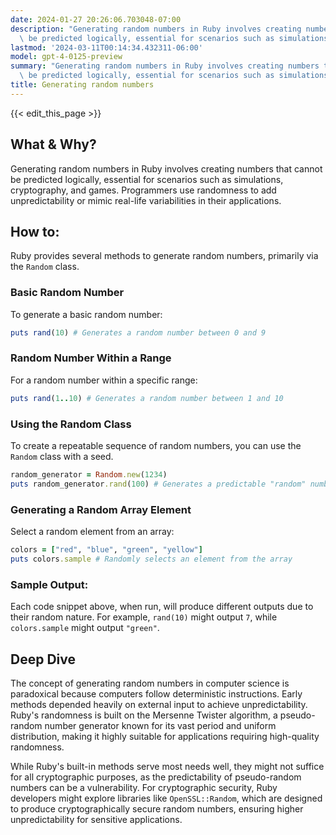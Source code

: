 ```yaml
---
date: 2024-01-27 20:26:06.703048-07:00
description: "Generating random numbers in Ruby involves creating numbers that cannot\
  \ be predicted logically, essential for scenarios such as simulations, cryptography,\u2026"
lastmod: '2024-03-11T00:14:34.432311-06:00'
model: gpt-4-0125-preview
summary: "Generating random numbers in Ruby involves creating numbers that cannot\
  \ be predicted logically, essential for scenarios such as simulations, cryptography,\u2026"
title: Generating random numbers
---
```


{{< edit_this_page >}}

## What & Why?

Generating random numbers in Ruby involves creating numbers that cannot be predicted logically, essential for scenarios such as simulations, cryptography, and games. Programmers use randomness to add unpredictability or mimic real-life variabilities in their applications.

## How to:

Ruby provides several methods to generate random numbers, primarily via the `Random` class.

### Basic Random Number

To generate a basic random number:

```Ruby
puts rand(10) # Generates a random number between 0 and 9
```

### Random Number Within a Range

For a random number within a specific range:

```Ruby
puts rand(1..10) # Generates a random number between 1 and 10
```

### Using the Random Class

To create a repeatable sequence of random numbers, you can use the `Random` class with a seed.

```Ruby
random_generator = Random.new(1234)
puts random_generator.rand(100) # Generates a predictable "random" number
```

### Generating a Random Array Element

Select a random element from an array:

```Ruby
colors = ["red", "blue", "green", "yellow"]
puts colors.sample # Randomly selects an element from the array
```

### Sample Output:

Each code snippet above, when run, will produce different outputs due to their random nature. For example, `rand(10)` might output `7`, while `colors.sample` might output `"green"`.

## Deep Dive

The concept of generating random numbers in computer science is paradoxical because computers follow deterministic instructions. Early methods depended heavily on external input to achieve unpredictability. Ruby's randomness is built on the Mersenne Twister algorithm, a pseudo-random number generator known for its vast period and uniform distribution, making it highly suitable for applications requiring high-quality randomness.

While Ruby's built-in methods serve most needs well, they might not suffice for all cryptographic purposes, as the predictability of pseudo-random numbers can be a vulnerability. For cryptographic security, Ruby developers might explore libraries like `OpenSSL::Random`, which are designed to produce cryptographically secure random numbers, ensuring higher unpredictability for sensitive applications.
